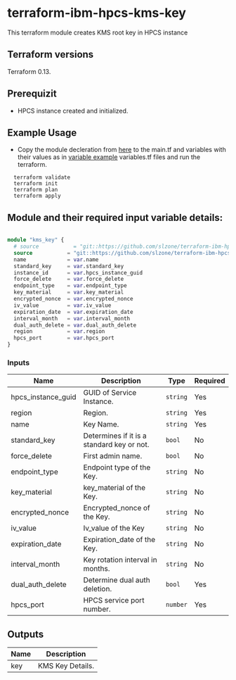 # terraform-ibm-hpcs-kms-key
This terraform module creates KMS root key in HPCS instance

## Terraform versions

Terraform 0.13.

## Prerequizit
* HPCS instance created and initialized.

## Example Usage
* Copy the module decleration from [here](./test/stages/stage0.tf) to the main.tf and variables with their values as in [variable example](./test/stages/stage0.tf) variables.tf files and run the terraform.
```hcl
  terraform validate
  terraform init
  terraform plan
  terraform apply
```

## Module and their required input variable details:

```terraform

module "kms_key" {
  # source           = "git::https://github.com/slzone/terraform-ibm-hpcs-kms.key.git"
  source           = "git::https://github.com/slzone/terraform-ibm-hpcs-kms.key.git?ref=hpcs-kms-dev"
  name             = var.name
  standard_key     = var.standard_key
  instance_id      = var.hpcs_instance_guid
  force_delete     = var.force_delete
  endpoint_type    = var.endpoint_type
  key_material     = var.key_material
  encrypted_nonce  = var.encrypted_nonce
  iv_value         = var.iv_value
  expiration_date  = var.expiration_date
  interval_month   = var.interval_month
  dual_auth_delete = var.dual_auth_delete
  region           = var.region
  hpcs_port        = var.hpcs_port
}

```

### Inputs

| Name              | Description                                                             | Type     |Required |
|-------------------|------------------------------------------------------------------------ |----------|---------|
| hpcs_instance_guid| GUID of Service Instance.                                               | `string` | Yes     |
| region            | Region.                                                                 | `string` | Yes     |   
| name              | Key Name.                                                               | `string` | Yes     |
| standard_key      | Determines if it is a standard key or not.                              | `bool`   | No      | 
| force_delete      | First admin name.                                                       | `bool`   | No      |
| endpoint_type     | Endpoint type of the Key.                                               | `string` | No      |
| key_material      | key_material of the Key.                                                | `string` | No      |
| encrypted_nonce   | Encrypted_nonce of the Key.                                             | `string` | No      |
| iv_value          | Iv_value of the Key                                                     | `string` | No      |
| expiration_date   | Expiration_date of the Key.                                             | `string` | No      |
| interval_month    | Key rotation interval in months.                                        | `string` | No      |
| dual_auth_delete  | Determine dual auth deletion.                                           | `bool`   | Yes     |
| hpcs_port         | HPCS service port number.                                               | `number` | Yes     |


## Outputs
| Name         | Description     |
|--------------|-----------------|
| key          | KMS Key Details.|